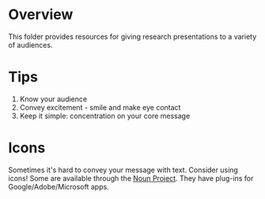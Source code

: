 # Overview
This folder provides resources for giving research presentations to a variety of audiences.

# Tips
1. Know your audience
2. Convey excitement - smile and make eye contact
3. Keep it simple: concentration on your core message

# Icons
Sometimes it's hard to convey your message with text. Consider using icons! Some are available through the [Noun Project](https://thenounproject.com/). They have plug-ins for Google/Adobe/Microsoft apps.

